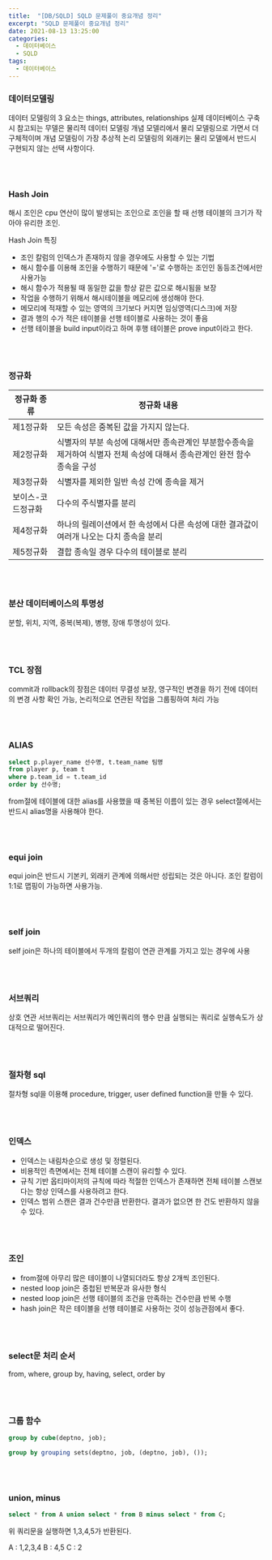 ```yaml
---
title:  "[DB/SQLD] SQLD 문제풀이 중요개념 정리"
excerpt: "SQLD 문제풀이 중요개념 정리"
date: 2021-08-13 13:25:00
categories:
  - 데이터베이스
  - SQLD 
tags:
  - 데이터베이스
---
```


### 데이터모델링

데이터 모델링의 3 요소는 things, attributes, relationships
실제 데이터베이스 구축 시 참고되는 무델은 물리적 데이터 모델링
개념 모델리에서 물리 모델링으로 가면서 더 구체적이며 개념 모델링이 가장 추상적
논리 모델링의 외래키는 물리 모델에서 반드시 구현되지 않는 선택 사항이다.

<br>
<br>

### Hash Join

해시 조인은 cpu 연산이 많이 발생되는 조인으로 조인을 할 때 선행 테이블의 크기가 작아야 유리한 조인.

Hash Join 특징
- 조인 칼럼의 인덱스가 존재하지 않을 경우에도 사용할 수 있는 기법
- 해시 함수를 이용해 조인을 수행하기 때문에 '='로 수행하는 조인인 동등조건에서만 사용가능
- 해시 함수가 적용될 때 동일한 값을 항상 같은 값으로 해시됨을 보장
- 작업을 수행하기 위해서 해시테이블을 메모리에 생성해야 한다.
- 메모리에 적재할 수 있는 영역의 크기보다 커지면 임싱영역(디스크)에 저장
- 결과 행의 수가 적은 테이블을 선행 테이블로 사용하는 것이 좋음
- 선행 테이블을 build input이라고 하며 후행 테이블은 prove input이라고 한다.

<br>
<br>

### 정규화

|정규화 종류|정규화 내용|
|---|------|
|제1정규화|모든 속성은 중복된 값을 가지지 않는다.|
|제2정규화|식별자의 부분 속성에 대해서만 종속관계인 부분함수종속을 제거하여 식별자 전체 속성에 대해서 종속관계인 완전 함수 종속을 구성|
|제3정규화|식별자를 제외한 일반 속성 간에 종속을 제거|
|보이스-코드정규화|다수의 주식별자를 분리|
|제4정규화|하나의 릴레이션에서 한 속성에서 다른 속성에 대한 결과값이 여러개 나오는 다치 종속을 분리|
|제5정규화|결합 종속일 경우 다수의 테이블로 분리|

<br>
<br>

### 분산 데이터베이스의 투명성

분할, 위치, 지역, 중복(복제), 병행, 장애 투명성이 있다.

<br>
<br>

### TCL 장점

commit과 rollback의 장점은
데이터 무결성 보장, 영구적인 변경을 하기 전에 데이터의 변경 사항 확인 가능, 논리적으로 연관된 작업을 그룹핑하여 처리 가능

<br>
<br>

### ALIAS

```sql
select p.player_name 선수명, t.team_name 팀명
from player p, team t
where p.team_id = t.team_id
order by 선수명;
```

from절에 테이블에 대한 alias를 사용했을 때 중복된 이름이 있는 경우 select절에서는 반드시 alias명을 사용해야 한다.

<br>
<br>

### equi join

equi join은 반드시 기본키, 외래키 관계에 의해서만 성립되는 것은 아니다.
조인 칼럼이 1:1로 맵핑이 가능하면 사용가능.

<br>
<br>

### self join

self join은 하나의 테이블에서 두개의 칼럼이 연관 관계를 가지고 있는 경우에 사용

<br>
<br>

### 서브쿼리

상호 연관 서브쿼리는 서브쿼리가 메인쿼리의 행수 만큼 실행되는 쿼리로 실행속도가 상대적으로 떨어진다.

<br>
<br>

### 절차형 sql

절차형 sql을 이용해 procedure, trigger, user defined function을 만들 수 있다.

<br>
<br>

### 인덱스

- 인덱스는 내림차순으로 생성 및 정렬된다.
- 비용적인 측면에서는 전체 테이블 스캔이 유리할 수 있다.
- 규칙 기반 옵티마이저의 규칙에 따라 적절한 인덱스가 존재하면 전체 테이블 스캔보다는 항상 인덱스를 사용하려고 한다.
- 인덱스 범위 스캔은 결과 건수만큼 반환한다. 결과가 없으면 한 건도 반환하지 않을 수 있다.

<br>
<br>

### 조인

- from절에 아무리 많은 테이블이 나열되더라도 항상 2개씩 조인된다.
- nested loop join은 중첩된 반복문과 유사한 형식
- nested loop join은 선행 테이블의 조건을 만족하는 건수만큼 반복 수행
- hash join은 작은 테이블을 선행 테이블로 사용하는 것이 성능관점에서 좋다.

<br>
<br>

### select문 처리 순서

from, where, group by, having, select, order by

<br>
<br>

### 그룹 함수

```sql
group by cube(deptno, job);
```
```sql
group by grouping sets(deptno, job, (deptno, job), ());
```

<br>
<br>

### union, minus

```sql
select * from A union select * from B minus select * from C;
```
위 쿼리문을 실행하면 1,3,4,5가 반환된다.

A : 1,2,3,4
B : 4,5
C : 2
